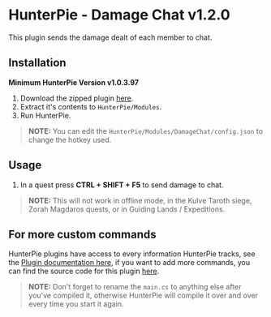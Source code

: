 # HunterPie - Damage Chat v1.2.0

This plugin sends the damage dealt of each member to chat.

## Installation

**Minimum HunterPie Version v1.0.3.97**

1. Download the zipped plugin [here](https://cdn.discordapp.com/attachments/402557384209203200/756222189774045228/DamageChat.zip).
2. Extract it's contents to `HunterPie/Modules`.
3. Run HunterPie.
> **NOTE:** You can edit the `HunterPie/Modules/DamageChat/config.json` to change the hotkey used.

## Usage

1. In a quest press **CTRL + SHIFT + F5** to send damage to chat.
> **NOTE:** This will not work in offline mode, in the Kulve Taroth siege, Zorah Magdaros quests, or in Guiding Lands / Expeditions.

## For more custom commands

HunterPie plugins have access to every information HunterPie tracks, see the [Plugin documentation here](https://docs.hunterpie.me/?p=Plugins/plugins.md), if you want to add more commands, you can find the source code for this plugin [here](https://cdn.discordapp.com/attachments/755231355184349294/755532179840172092/main.cs).

> **NOTE:** Don't forget to rename the `main.cs` to anything else after you've compiled it, otherwise HunterPie will compile it over and over every time you start it again.